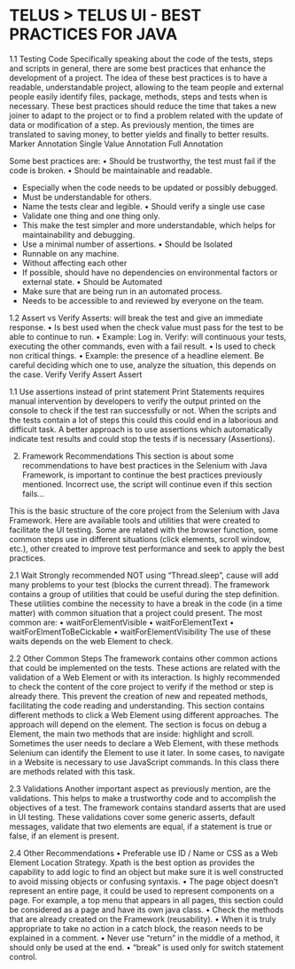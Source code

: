 # TELUS > TELUS UI - BEST PRACTICES FOR JAVA

1.1 Testing Code
Specifically speaking about the code of the tests, steps and scripts in general, there are some best practices that enhance the development of a project. The idea of these best practices is to have a readable, understandable project, allowing to the team people and external people easily identify files, package, methods, steps and tests when is necessary.
These best practices should reduce the time that takes a new joiner to adapt to the project or to find a problem related with the update of data or modification of a step. As previously mention, the times are translated to saving money, to better yields and finally to better results.
Marker Annotation
Single Value Annotation
Full Annotation

Some best practices are:
• Should be trustworthy, the test must fail if the code is broken.
• Should be maintainable and readable.
- Especially when the code needs to be updated or possibly debugged.
- Must be understandable for others.
- Name the tests clear and legible.
• Should verify a single use case
- Validate one thing and one thing only.
- This make the test simpler and more understandable, which helps for maintainability and debugging.
- Use a minimal number of assertions.
• Should be Isolated
- Runnable on any machine.
- Without affecting each other
- If possible, should have no dependencies on environmental factors or external state.
• Should be Automated
- Make sure that are being run in an automated process.
- Needs to be accessible to and reviewed by everyone on the team.

1.2 Assert vs Verify
Asserts: will break the test and give an immediate response.
• Is best used when the check value must pass for the test to be able to continue to run.
• Example: Log in.
Verify: will continuous your tests, executing the other commands, even with a fail result.
• Is used to check non critical things.
• Example: the presence of a headline element.
Be careful deciding which one to use, analyze the situation, this depends on the case.
Verify
Verify
Assert
Assert

1.1 Use assertions instead of print statement
Print Statements requires manual intervention by developers to verify the output printed on the console to check if the test ran successfully or not. When the scripts and the tests contain a lot of steps this could this could end in a laborious and difficult task. A better approach is to use assertions which automatically indicate test results and could stop the tests if is necessary (Assertions).

2. Framework Recommendations
This section is about some recommendations to have best practices in the Selenium with Java Framework, is important to continue the best practices previously mentioned.
Incorrect use, the script will continue even if this section fails…

This is the basic structure of the core project from the Selenium with Java Framework. Here are available tools and utilities that were created to facilitate the UI testing. Some are related with the browser function, some common steps use in different situations (click elements, scroll window, etc.), other created to improve test performance and seek to apply the best practices.

2.1 Wait
Strongly recommended NOT using “Thread.sleep”, cause will add many problems to your test (blocks the current thread). The framework contains a group of utilities that could be useful during the step definition.
These utilities combine the necessity to have a break in the code (in a time matter) with common situation that a project could present.
The most common are:
• waitForElementVisible
• waitForElementText
• waitForElmentToBeCickable
• waitForElementVisibility
The use of these waits depends on the web Element to check.

2.2 Other Common Steps
The framework contains other common actions that could be implemented on the tests. These actions are related with the validation of a Web Element or with its interaction.
Is highly recommended to check the content of the core project to verify if the method or step is already there. This prevent the creation of new and repeated methods, facilitating the code reading and understanding.
This section contains different methods to click a Web Element using different approaches. The approach will depend on the element.
The section is focus on debug a Element, the main two methods that are inside: highlight and scroll.
Sometimes the user needs to declare a Web Element, with these methods Selenium can identify the Element to use it later.
In some cases, to navigate in a Website is necessary to use JavaScript commands. In this class there are methods related with this task.

2.3 Validations
Another important aspect as previously mention, are the validations. This helps to make a trustworthy code and to accomplish the objectives of a test. The framework contains standard asserts that are used in UI testing.
These validations cover some generic asserts, default messages, validate that two elements are equal, if a statement is true or false, if an element is present.

2.4 Other Recommendations
• Preferable use ID / Name or CSS as a Web Element Location Strategy. Xpath is the best option as provides the capability to add logic to find an object but make sure it is well constructed to avoid missing objects or confusing syntaxis.
• The page object doesn’t represent an entire page, it could be used to represent components on a page. For example, a top menu that appears in all pages, this section could be considered as a page and have its own java class.
• Check the methods that are already created on the Framework (reusability).
• When it is truly appropriate to take no action in a catch block, the reason needs to be explained in a comment.
• Never use “return” in the middle of a method, it should only be used at the end.
• “break” is used only for switch statement control.
